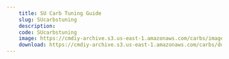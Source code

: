 ```yaml
---
    title: SU Carb Tuning Guide
    slug: SUcarbstuning
    description:
    code: SUcarbstuning
    image: https://cmdiy-archive.s3.us-east-1.amazonaws.com/carbs/images/SU_carbs_tuning.jpeg
    download: https://cmdiy-archive.s3.us-east-1.amazonaws.com/carbs/documents/SU_carbs_tuning.pdf
---
```

<!-- Content of the page -->

##
